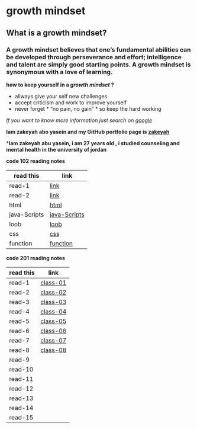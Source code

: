 # growth mindset
## What is a growth mindset?
### A growth mindset believes that one’s fundamental abilities can be developed through perseverance and effort; intelligence and talent are simply good starting points. A growth mindset is synonymous with a love of learning.
 **how to keep yourself in a _growth mindset_ ?**
- allways give your self  new challenges
- accept criticism and work to improve yourself
- never forget * “no pain, no gain” * so keep the hard working



*If you want to know more information just search on [google](https://www.google.com/)*


**Iam zakeyah abo yasein and my  GitHub portfolio page is [zakeyah](https://github.com/zakeyah)**

  
***Iam zakeyah abu yasein, i am 27 years old , i studied counseling and mental health in the university of jordan**

**code 102 reading notes**

| read this   | link |
| ----------- | ----------- |
| read-1      | [link](https://zakeyah.github.io/reading-note/read-1)        |
| read-2      | [link](https://zakeyah.github.io/reading-note/read-2)        |
| html        | [html](html)                                                 |
| java-Scripts| [java-Scripts](java-Scripts)                                 |
| loob        | [loob](loob)                                                 |
| css         | [css](css)                                 |
| function    | [function](function)                                                 |





**code 201 reading notes**

| read this   | link |
| ----------- | ----------- |
| read-1      | [class-01](class-01)        |
| read-2      | [class-02](class-02)        |
| read-3      | [class-03](class-03)        |
| read-4      | [class-04](class-04)        |
| read-5      | [class-05](class-05)        |
| read-6      | [class-06](class-06)        |
| read-7      | [class-07](class-07)        |
| read-8      | [class-08](class-08)        |
| read-9      | []()        |
| read-10     | []()        |
| read-11     | []()        |
| read-12     | []()        |
| read-13     | []()        |
| read-14     | []()        |
| read-15     | []()        |
